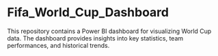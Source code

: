 # Fifa_World_Cup_Dashboard
This repository contains a Power BI dashboard for visualizing World Cup data. The dashboard provides insights into key statistics, team performances, and historical trends.
